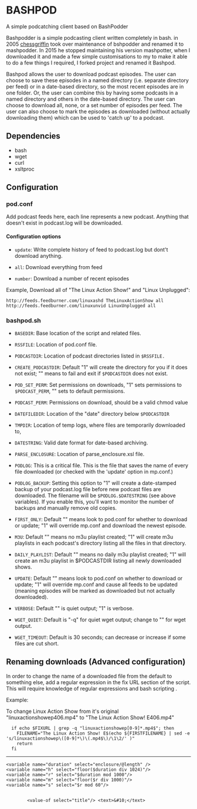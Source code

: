 # BASHPOD

A simple podcatching client based on BashPodder

Bashpodder is a simple podcasting client written completely in bash. in 2005 [chessgriffin](https://github.com/chessgriffin/mashpodder) took over maintenance of bshpodder and renamed it to mashpodder. In 2015 he stopped maintaining his version mashpotter, when I downloaded it and made a few simple customisations to my to make it able to do a few things I required, I forked project and renamed it Bashpod.

Bashpod allows the user to download podcast episodes. The user can choose to save these episodes in a named directory (i.e. separate directory per feed) or in a date-based directory, so the most recent episodes are in one folder. Or, the user can combine this by having some podcasts in a named directory and others in the date-based directory. The user can choose to download all, none, or a set number of episodes per feed. The user can also choose to mark the episodes as downloaded (without actually downloading them) which can be used to 'catch up' to a podcast.

## Dependencies
* bash
* wget
* curl
* xsltproc

## Configuration

### pod.conf

Add podcast feeds here, each line represents a new podcast. Anything that doesn't exist in podcast.log will be downloaded.

#### Configuration options

* ```update```: Write complete history of feed to podcast.log but dont't download anything.

* ```all```: Download everything from feed

* ```number```: Download a number of recent episodes

Example, Download all of "The Linux Action Show!" and "Linux Unplugged":

```
http://feeds.feedburner.com/linuxashd TheLinuxActionShow all
http://feeds.feedburner.com/linuxunvid LinuxUnplugged all
```

### bashpod.sh

* ```BASEDIR```: Base location of the script and related files.

* ```RSSFILE```: Location of pod.conf file.

* ```PODCASTDIR```: Location of podcast directories listed in ```$RSSFILE.```

* ```CREATE_PODCASTDIR```: Default "1" will create the directory for you if it does not exist; "" means to fail and exit if ```$PODCASTDIR``` does not exist.

* ```POD_SET_PERM```: Set permissions on downloads, "1" sets permissions to ```$PODCAST_PERM```, "" sets to default permissions.

* ```PODCAST_PERM```: Permissions on download, should be a valid chmod value

* ```DATEFILEDIR```: Location of the "date" directory below ```$PODCASTDIR```

* ```TMPDIR```: Location of temp logs, where files are temporarily downloaded to,

* ```DATESTRING```: Valid date format for date-based archiving.  

* ```PARSE_ENCLOSURE```: Location of parse_enclosure.xsl file.

* ```PODLOG```: This is a critical file.  This is the file that saves the name of every file downloaded (or checked with the 'update' option in mp.conf.)

* ```PODLOG_BACKUP```: Setting this option to "1" will create a date-stamped backup of your podcast.log file before new podcast files are downloaded. The filename will be ```$PODLOG.$DATESTRING``` (see above variables).  If you enable this, you'll want to monitor the number of backups and manually remove old copies.  

* ```FIRST_ONLY```: Default "" means look to pod.conf for whether to download or update; "1" will override mp.conf and download the newest episode.

* ```M3U```: Default "" means no m3u playlist created; "1" will create m3u playlists in each podcast's directory listing all the files in that directory.

* ```DAILY_PLAYLIST```: Default "" means no daily m3u playlist created; "1" will create an m3u playlist in $PODCASTDIR listing all newly downloaded shows.  

* ```UPDATE```: Default "" means look to pod.conf on whether to download or update; "1" will override mp.conf and cause all feeds to be updated (meaning episodes will be marked as downloaded but not actually downloaded).

* ```VERBOSE```: Default "" is quiet output; "1" is verbose.

* ```WGET_QUIET```: Default is "-q" for quiet wget output; change to "" for wget output.

* ```WGET_TIMEOUT```: Default is 30 seconds; can decrease or increase if some files are cut short. 

## Renaming downloads (Advanced configuration)
In order to change the name of a downloaded file from the default to something else, add a regular expression in the fix URL section of the script. This will require knowledge of regular expressions and bash scripting .

Example:

To change Linux Action Show from it's original "linuxactionshowep406.mp4" to "The Linux Action Show! E406.mp4"

```
  if echo $FIXURL | grep -q "linuxactionshowep[0-9]*.mp4$"; then
    FILENAME="The Linux Action Show! E$(echo ${FIRSTFILENAME} | sed -e 's/linuxactionshowep\([0-9]*\)\(.mp4$\)/\1\2/' )"
    return
  fi
```


-----------------

    <variable name="duration" select="enclosure/@length" />
	<variable name="h" select="floor($duration div 1024)"/>
    <variable name="r" select="$duration mod 1000"/>
    <variable name="m" select="floor($r div 1000)"/>
    <variable name="s" select="$r mod 60"/>


			<value-of select="title"/> <text>&#10;</text>